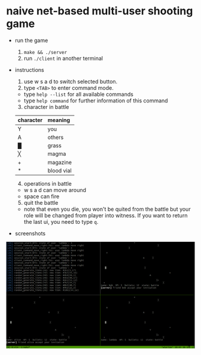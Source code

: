 # naive net-based multi-user shooting game

* run the game
  1. `make && ./server`
  2. run `./client` in another terminal

* instructions
  1. use w s a d to switch selected button.
  2. type `<TAB>` to enter command mode.
	* type `help --list` for all available commands
	* type `help command` for further information of this command
  3. character in battle

	|  character  |  meaning  |
	|-------------|-----------|
	|      Y      |    you    |
	|      A      |   others  |
	|      █      |   grass   |
	|      ╳      |   magma   |
	|      +      |  magazine |
	|      *      | blood vial|
  4. operations in battle
    * w s a d can move around
	* space can fire
  5. quit the battle
    * note that even you die, you won't be quited from the battle
	but your role will be changed from player into witness. If you
	want to return the last ui, you need to type `q`.

* screenshots

![](sample.png)
